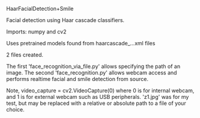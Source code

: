 HaarFacialDetection+Smile

Facial detection using Haar cascade classifiers.

Imports: numpy and cv2

Uses pretrained models found from haarcascade_...xml files

2 files created.

The first 'face_recognition_via_file.py' allows specifying the path of an image.
The second 'face_recognition.py' allows webcam access and performs realtime facial and smile detection from source.

Note, video_capture = cv2.VideoCapture(0) where 0 is for internal webcam, and 1 is for external webcam such as USB peripherals.
'z1.jpg' was for my test, but may be replaced with a relative or absolute path to a file of your choice.
